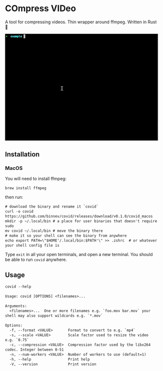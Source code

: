 # COmpress VIDeo
A tool for compressing videos. Thin wrapper around ffmpeg. Written in Rust :crab:

![example](/docs/covid-example.gif)

## Installation

### MacOS
You will need to install ffmpeg: 
```shell 
brew install ffmpeg 
```

then run: 
```shell
# download the binary and rename it `covid`
curl -o covid https://github.com/binnev/covid/releases/download/v0.1.0/covid_macos
mkdir -p ~/.local/bin # a place for user binaries that doesn't require sudo
mv covid ~/.local/bin # move the binary there
# make it so your shell can see the binary from anywhere
echo export PATH=\"$HOME'/.local/bin:$PATH'\" >> .zshrc  # or whatever your shell config file is
```

Type `exit` in all your open terminals, and open a new terminal. You should be able to run `covid` anywhere.

## Usage 
```shell
covid --help

Usage: covid [OPTIONS] <filenames>...

Arguments:
  <filenames>...  One or more filenames e.g. `foo.mov bar.mov` your shell may also support wildcards e.g. `*.mov`

Options:
  -f, --format <VALUE>       Format to convert to e.g. `mp4`
  -s, --scale <VALUE>        Scale factor used to resize the video e.g. `0.75`
  -c, --compression <VALUE>  Compression factor used by the libx264 codec. Integer between 0-51
  -n, --num-workers <VALUE>  Number of workers to use (default=1)
  -h, --help                 Print help
  -V, --version              Print version
  ```
